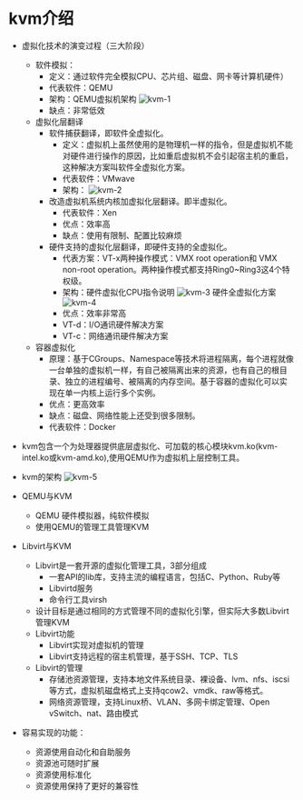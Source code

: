 # kvm介绍
* 虚拟化技术的演变过程（三大阶段）
  * 软件模拟：
    * 定义：通过软件完全模拟CPU、芯片组、磁盘、网卡等计算机硬件）
    * 代表软件：QEMU
    * 架构：QEMU虚拟机架构
    ![kvm-1](https://heh-1300576495.cos.ap-chengdu.myqcloud.com/assets/kvm/kvm-1.jpg)
    * 缺点：非常低效
  * 虚拟化层翻译
    * 软件捕获翻译，即软件全虚拟化。
      * 定义：虚拟机上虽然使用的是物理机一样的指令，但是虚拟机不能对硬件进行操作的原因，比如重启虚拟机不会引起宿主机的重启，这种解决方案叫软件全虚拟化方案。
      * 代表软件：VMwave
      * 架构：
    ![kvm-2](https://heh-1300576495.cos.ap-chengdu.myqcloud.com/assets/kvm/kvm-2.jpg)
    * 改造虚拟机系统内核加虚拟化层翻译。即半虚拟化。
      * 代表软件：Xen
      * 优点：效率高
      * 缺点：使用有限制、配置比较麻烦
    * 硬件支持的虚拟化层翻译，即硬件支持的全虚拟化。
      * 代表方案：VT-x两种操作模式：VMX root operation和 VMX non-root operation。两种操作模式都支持Ring0~Ring3这4个特权级。
      * 架构：硬件虚拟化CPU指令说明
    ![kvm-3](https://heh-1300576495.cos.ap-chengdu.myqcloud.com/assets/kvm/kvm-3.jpg)
            硬件全虚拟化方案
    ![kvm-4](https://heh-1300576495.cos.ap-chengdu.myqcloud.com/assets/kvm/kvm-4.jpg)
      * 优点：效率非常高
      * VT-d：I/O通讯硬件解决方案
      * VT-c：网络通讯硬件解决方案
  * 容器虚拟化
    * 原理：基于CGroups、Namespace等技术将进程隔离，每个进程就像一台单独的虚拟机一样，有自己被隔离出来的资源，也有自己的根目录、独立的进程编号、被隔离的内存空间。基于容器的虚拟化可以实现在单一内核上运行多个实例。
    * 优点：更高效率
    * 缺点：磁盘、网络性能上还受到很多限制。
    * 代表软件：Docker

* kvm包含一个为处理器提供底层虚拟化、可加载的核心模块kvm.ko(kvm-intel.ko或kvm-amd.ko),使用QEMU作为虚拟机上层控制工具。
* kvm的架构
![kvm-5](https://heh-1300576495.cos.ap-chengdu.myqcloud.com/assets/kvm/kvm-5.jpg)

* QEMU与KVM
  * QEMU 硬件模拟器，纯软件模拟
  * 使用QEMU的管理工具管理KVM

* Libvirt与KVM
  * Libvirt是一套开源的虚拟化管理工具，3部分组成
    * 一套API的lib库，支持主流的编程语言，包括C、Python、Ruby等
    * Libvirtd服务
    * 命令行工具virsh
  * 设计目标是通过相同的方式管理不同的虚拟化引擎，但实际大多数Libvirt管理KVM
  * Libvirt功能
    * Libvirt实现对虚拟机的管理
    * Libvirt支持远程的宿主机管理，基于SSH、TCP、TLS
  * Libvirt的管理
    * 存储池资源管理，支持本地文件系统目录、裸设备、lvm、nfs、iscsi等方式，虚拟机磁盘格式上支持qcow2、vmdk、raw等格式。
    * 网络资源管理，支持Linux桥、VLAN、多网卡绑定管理、Open vSwitch、nat、路由模式

* 容易实现的功能：
  * 资源使用自动化和自助服务
  * 资源池可随时扩展
  * 资源使用标准化
  * 资源使用保持了更好的兼容性

